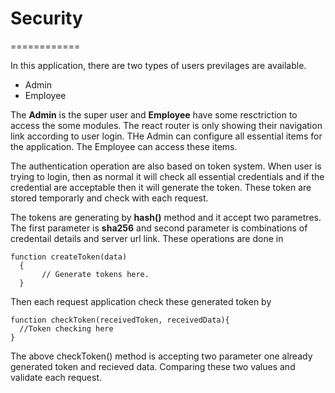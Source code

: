 # Security
============

In this application, there are two types of users previlages are available.

* Admin
* Employee
 
The **Admin** is the super user and **Employee** have some resctriction to access the some modules. The react router is only showing their navigation link according to user login. THe Admin can configure all essential items for the application. The Employee can access these items.

The authentication operation are also based on token system. When user is trying to login, then as normal it will check all essential credentials and if the credential are acceptable then it will generate the token. These token are stored temporarly and check with each request.

The tokens are generating by **hash()** method and it accept two parametres. The first parameter is **sha256** and second parameter is combinations of credentail details and server url link. These operations are done in 
    
    function createToken(data)
      {
           // Generate tokens here.
      }

Then each request application check these generated token by 

    function checkToken(receivedToken, receivedData){
      //Token checking here 
    }
    
The above checkToken() method is accepting two parameter one already generated token and recieved data. Comparing these two values and validate each request.     

